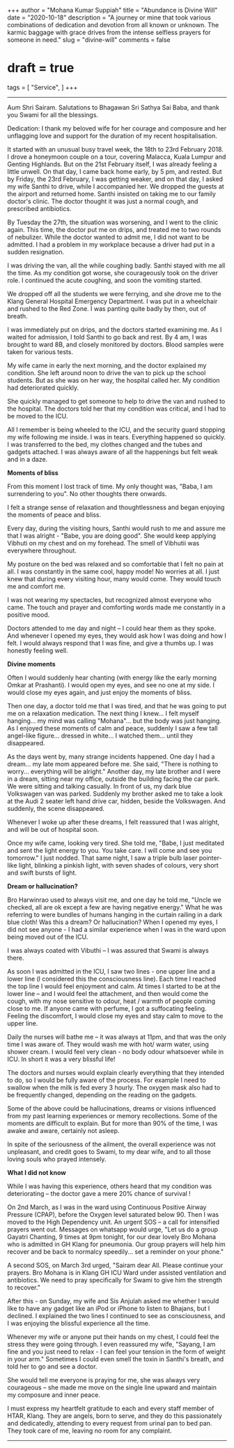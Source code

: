 +++
author = "Mohana Kumar Suppiah"
title = "Abundance is Divine Will"
date = "2020-10-18"
description = "A journey or mine that took various combinations of dedication and devotion from all known or unknown. The karmic baggage with grace drives from the intense selfless prayers for someone in need."
slug = "divine-will"
comments = false
# draft = true
tags = [
    "Service",
]
+++

---

Aum Shri Sairam.  Salutations to Bhagawan Sri Sathya Sai Baba, and thank you Swami for all the blessings.

Dedication: I thank my beloved wife for her courage and composure and her unflagging love and support for the duration of my recent hospitalisation.

It started with an unusual busy travel week, the 18th to 23rd February 2018. I drove a honeymoon couple on a tour, covering Malacca, Kuala Lumpur and Genting Highlands. But on the 21st February itself, I was already feeling a little unwell. On that day, I came back home early, by 5 pm, and rested. But by Friday, the 23rd February, I was getting weaker, and on that day, I asked my wife Santhi to drive, while I accompanied her. We dropped the guests at the airport and returned home. Santhi insisted on taking me to our family doctor's clinic. The doctor thought it was just a normal cough, and prescribed antibiotics.

By Tuesday the 27th, the situation was worsening, and I went to the clinic again. This time, the doctor put me on drips, and treated me to two rounds of nebulizer. While the doctor wanted to admit me, I did not want to be admitted. I had a problem in my workplace because a driver had put in a sudden resignation.

I was driving the van, all the while coughing badly. Santhi stayed with me all the time. As my condition got worse, she courageously took on the driver role. I continued the acute coughing, and soon the vomiting started.

We dropped off all the students we were ferrying, and she drove me to the Klang General Hospital Emergency Department. I was put in a wheelchair and rushed to the Red Zone. I was panting quite badly by then, out of breath. 

I was immediately put on drips, and the doctors started examining me. As I waited for admission, I told Santhi to go back and rest. By 4 am, I was brought to ward 8B, and closely monitored by doctors. Blood samples were taken for various tests.

My wife came in early the next morning, and the doctor explained my condition. She left around noon to drive the van to pick up the school students. But as she was on her way, the hospital called her. My condition had deteriorated quickly. 

She quickly managed to get someone to help to drive the van and rushed to the hospital. The doctors told her that my condition was critical, and I had to be moved to the ICU.

All I remember is being wheeled to the ICU, and the security guard stopping my wife following me inside. I was in tears. Everything happened so quickly. I was transferred to the bed, my clothes changed and the tubes and gadgets attached. I was always aware of all the happenings but felt weak and in a daze.

**Moments of bliss**

From this moment I lost track of time. My only thought was, "Baba, I am surrendering to you". No other thoughts there onwards.

I felt a strange sense of relaxation and thoughtlessness and began enjoying the moments of peace and bliss.

Every day, during the visiting hours, Santhi would rush to me and assure me that I was alright - "Babe, you are doing good". She would keep applying Vibhuti on my chest and on my forehead. The smell of Vibhutii was everywhere throughout. 

My posture on the bed was relaxed and so comfortable that I felt no pain at all. I was constantly in the same cool, happy mode! No worries at all. I just knew that during every visiting hour, many would come. They would touch me and comfort me. 

I was not wearing my spectacles, but recognized almost everyone who came. The touch and prayer and comforting words made me constantly in a positive mood.

Doctors attended to me day and night – I could hear them as they spoke. And whenever I opened my eyes, they would ask how I was doing and how I felt. I would always respond that I was fine, and give a thumbs up. I was honestly feeling well.

**Divine moments**

Often I would suddenly hear chanting (with energy like the early morning Omkar at Prashanti). I would open my eyes, and see no one at my side. I would close my eyes again, and just enjoy the moments of bliss.

Then one day, a doctor told me that I was tired, and that he was going to put me on a relaxation medication. The next thing I knew... I felt myself hanging… my mind was calling "Mohana"...  but the body was just hanging. As I enjoyed these moments of calm and peace, suddenly I saw a few tall angel-like figure... dressed in white... I watched them... until they disappeared. 

As the days went by, many strange incidents happened. One day I had a dream... my late mom appeared before me. She said, "There is nothing to worry...  everything will be alright." Another day, my late brother and I were in a dream, sitting near my office, outside the building facing the car park. We were sitting and talking casually. In front of us, my dark blue Volkswagen van was parked. Suddenly my brother asked me to take a look at the Audi 2 seater left hand drive car, hidden, beside the Volkswagen. And suddenly, the scene disappeared. 

Whenever I woke up after these dreams, I felt reassured that I was alright, and will be out of hospital soon. 

Once my wife came, looking very tired. She told me, "Babe, I just meditated and sent the light energy to you. You take care. I will come and see you tomorrow." I just nodded. That same night, I saw a triple bulb laser pointer-like light, blinking a pinkish light, with seven shades of colours, very short and swift bursts of light.

**Dream or hallucination?**

Bro Harwinrao used to always visit me, and one day he told me, "Uncle we checked, all are ok except a few are having negative energy." What he was referring to were bundles of humans hanging in the curtain railing in a dark blue cloth! Was this a dream? Or hallucination? When I opened my eyes, I did not see anyone - I had a similar experience when I was in the ward upon being moved out of the ICU.

I was always coated with Vibuthi – I was assured that Swami is always there.

As soon I was admitted in the ICU, I saw two lines - one upper line and a lower line (l considered this the consciousness line). Each time I reached the top line I would feel enjoyment and calm. At times I started to be at the lower line – and I would feel the attachment, and then would come the cough, with my nose sensitive to odour, heat / warmth of people coming close to me. If anyone came with perfume, I got a suffocating feeling. Feeling the discomfort, I would close my eyes and stay calm to move to the upper line.

Daily the nurses will bathe me – it was always at 11pm, and that was the only time I was aware of. They would wash me with hot/ warm water, using shower cream. I would feel very clean - no body odour whatsoever while in ICU. In short it was a very blissful life!

The doctors and nurses would explain clearly everything that they intended to do, so I would be fully aware of the process. For example I need to swallow when the milk is fed every 3 hourly. The oxygen mask also had to be frequently changed, depending on the reading on the gadgets.

Some of the above could be hallucinations, dreams or visions influenced from my past learning experiences or memory recollections. Some of the moments are difficult to explain. But for more than 90% of the time, I was awake and aware, certainly not asleep. 

In spite of the seriousness of the ailment, the overall experience was not unpleasant, and credit goes to Swami, to my dear wife, and to all those loving souls who prayed intensely.

**What I did not know**

While I was having this experience, others heard that my condition was deteriorating – the doctor gave a mere 20% chance of survival ! 

On 2nd March, as I was in the ward using Continuous Positive Airway Pressure (CPAP), before the Oxygen level saturated below 90. Then I was moved to the High Dependency unit. An urgent SOS – a call for intensified prayers went out. Messages on whatsapp would urge, "Let us do a group Gayatri Chanting, 9 times at 9pm tonight, for our dear lovely Bro Mohana who is admitted in GH Klang for pneumonia. Our group prayers will help him recover and be back to normalcy speedily... set a reminder on your phone." 

A second SOS, on March 3rd urged, "Sairam dear All. Please continue your prayers. Bro Mohana is in Klang GH ICU Ward under assisted ventilation and antibiotics. We need to pray specifically for Swami to give him the strength to recover."

After this - on Sunday, my wife and Sis Anjulah asked me whether I would like to have any gadget like an iPod or iPhone to listen to Bhajans, but I declined. I explained the two lines I continued to see as consciousness, and I was enjoying the blissful experience all the time.  

Whenever my wife or anyone put their hands on my chest, I could feel the stress they were going through. I even reassured my wife, "Sayang, I am fine and you just need to relax - I can feel your tension in the form of weight in your arm." Sometimes I could even smell the toxin in Santhi's breath, and told her to go and see a doctor. 

She would tell me everyone is praying for me, she was always very courageous – she made me move on the single line upward and maintain my composure and inner peace. 

I must express my heartfelt gratitude to each and every staff member of HTAR, Klang. They are angels, born to serve, and they do this passionately and dedicatedly, attending to every request from urinal pan to bed pan. They took care of me, leaving no room for any complaint.

---
